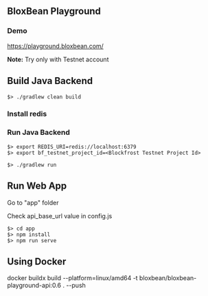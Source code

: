 ## BloxBean Playground

### Demo

https://playground.bloxbean.com/

**Note:** Try only with Testnet account

## Build Java Backend

```
$> ./gradlew clean build
```

### Install redis

### Run Java Backend

```
$> export REDIS_URI=redis://localhost:6379
$> export bf_testnet_project_id=<Blockfrost Testnet Project Id>

$> ./gradlew run
```

## Run Web App

Go to "app" folder

Check api_base_url value in config.js

```
$> cd app
$> npm install
$> npm run serve
```

## Using Docker

docker buildx build --platform=linux/amd64 -t bloxbean/bloxbean-playground-api:0.6 . --push


